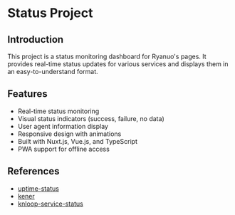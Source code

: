 # Status Project

## Introduction

This project is a status monitoring dashboard for Ryanuo's pages. It provides real-time status updates for various services and displays them in an easy-to-understand format.

## Features

- Real-time status monitoring
- Visual status indicators (success, failure, no data)
- User agent information display
- Responsive design with animations
- Built with Nuxt.js, Vue.js, and TypeScript
- PWA support for offline access

## References

- [uptime-status](https://github.com/yb/uptime-status)
- [kener](https://github.com/rajnandan1/kener)
- [knloop-service-status](https://github.com/shadowqcom/knloop-service-status)
